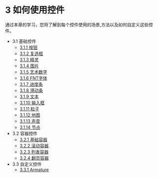 # 3 如何使用控件


通过本章的学习，您将了解到每个控件使用的场景,方法以及如何自定义这些控件。

* 3.1 基础控件
    * [3.1.1 按钮](../basic-controls/button/zh.md)
    * [3.1.2 复选框](../basic-controls/checkbox/zh.md)
    * [3.1.3 精灵](../basic-controls/sprite/zh.md)
    * [3.1.4 图片](../basic-controls/image/zh.md)
    * [3.1.5 艺术数字](../basic-controls/atlaslabel/zh.md)
    * [3.1.6 FNT字体](../basic-controls/bitmaplabel/zh.md)
    * [3.1.7 进度条](../basic-controls/progressbar/zh.md)
    * [3.1.8 滑动条](../basic-controls/slider/zh.md)
    * [3.1.9 文本](../basic-controls/label/zh.md)
    * [3.1.10 输入框](../basic-controls/textfield/zh.md)
    * [3.1.11 粒子](../basic-controls/particle/zh.md)
    * [3.1.12 地图](../basic-controls/tilemap/zh.md)
    * [3.1.13 声音](../basic-controls/audio/zh.md)
    * [3.1.14 节点](../basic-controls/node/zh.md)
* 3.2 容器控件
    * [3.2.1 基础容器](../containers/panel/zh.md)
    * [3.2.2 滚动容器](../containers/scrolledview/zh.md)
    * [3.2.3 列表容器](../containers/listview/zh.md)
    * [3.2.4 翻页容器](../containers/pageview/zh.md)
* 3.3 自定义控件
    * [3.3.1 Armature](../custom/armature/zh.md)